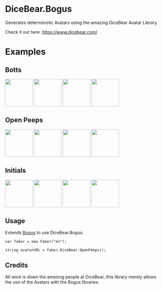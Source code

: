 # DiceBear.Bogus

Generates deterministic Avatars using the amazing DiceBear Avatar Library

Check it out here. https://www.dicebear.com/


# Examples

## Botts

<img src="https://api.dicebear.com/6.x/bottts/svg?seed=Jimmy" height="90px">
<img src="https://api.dicebear.com/6.x/bottts/svg?seed=Luna" height="90px">
<img src="https://api.dicebear.com/6.x/bottts/svg?seed=Bobby" height="90px">
<img src="https://api.dicebear.com/6.x/bottts/svg?seed=Linda" height="90px">

## Open Peeps
<img src="https://api.dicebear.com/6.x/open-peeps/svg?seed=Jimmy" height="90px">
<img src="https://api.dicebear.com/6.x/open-peeps/svg?seed=Luna" height="90px">
<img src="https://api.dicebear.com/6.x/open-peeps/svg?seed=Bobby" height="90px">
<img src="https://api.dicebear.com/6.x/open-peeps/svg?seed=Linda" height="90px">

## Initials

<img src="https://api.dicebear.com/6.x/initials/svg?seed=Jimmy" height="90px">
<img src="https://api.dicebear.com/6.x/initials/svg?seed=Luna" height="90px">
<img src="https://api.dicebear.com/6.x/initials/svg?seed=Bobby" height="90px">
<img src="https://api.dicebear.com/6.x/initials/svg?seed=Linda" height="90px">

## Usage

Extends [Bogus](https://github.com/bchavez/Bogus) to use DiceBear.Bogus.

```
var faker = new Faker("en");

string avatarURL = faker.DiceBear.OpenPeeps();

```


## Credits

All work is down the amazing people at DiceBear, this library merely allows the use of the Avatars
with the Bogus libraries.
